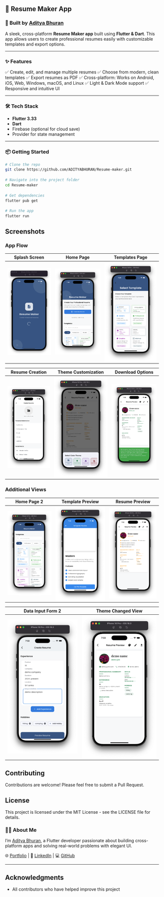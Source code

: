 

## 📄 Resume Maker App

### 🚀 Built by [Aditya Bhuran](https://adityabhuran.netlify.app)

A sleek, cross-platform **Resume Maker app** built using **Flutter & Dart**. This app allows users to create professional resumes easily with customizable templates and export options.

---

### ✨ Features

✅ Create, edit, and manage multiple resumes
✅ Choose from modern, clean templates
✅ Export resumes as PDF
✅ Cross-platform: Works on Android, iOS, Web, Windows, macOS, and Linux
✅ Light & Dark Mode support
✅ Responsive and intuitive UI

---

### 🛠️ Tech Stack

* **Flutter 3.33**
* **Dart**
* Firebase (optional for cloud save)
* Provider for state management

---

### 📦 Getting Started

```bash
# Clone the repo
git clone https://github.com/ADITYABHURAN/Resume-maker.git

# Navigate into the project folder
cd Resume-maker

# Get dependencies
flutter pub get

# Run the app
flutter run
```

## Screenshots

### App Flow

| Splash Screen | Home Page | Templates Page |
|---------------|-----------|----------------|
| ![Splash Screen](assets/screenshots/splash%20screen.png) | ![Home Page](assets/screenshots/home%20page1.png) | ![Templates Page](assets/screenshots/templates%20page.png) |

| Resume Creation | Theme Customization | Download Options |
|-----------------|---------------------|------------------|
| ![Resume Creation](assets/screenshots/resume%20data%20input%20form1.png) | ![Theme Customization](assets/screenshots/resume%20color%20theme%20change%20option.png) | ![Download Options](assets/screenshots/redume%20download%20option.png) |

### Additional Views

| Home Page 2 | Template Preview | Resume Preview |
|-------------|------------------|----------------|
| ![Home Page 2](assets/screenshots/home%20page2.png) | ![Template Preview](assets/screenshots/template%20preview%20page.png) | ![Resume Preview](assets/screenshots/resume%20preview.png) |

| Data Input Form 2 | Theme Changed View |
|-------------------|-------------------|
| ![Data Input Form 2](assets/screenshots/resume%20data%20input%20form2.png) | ![Theme Changed View](assets/screenshots/after%20changed%20color%20theme.png) |

## Contributing

Contributions are welcome! Please feel free to submit a Pull Request.

## License

This project is licensed under the MIT License - see the LICENSE file for details.


### 👨‍💻 About Me

I’m [Aditya Bhuran](https://adityabhuran.netlify.app), a Flutter developer passionate about building cross-platform apps and solving real-world problems with elegant UI.

🌐 [Portfolio](https://adityabhuran.netlify.app) | 💼 [LinkedIn](https://www.linkedin.com/in/aditya-bhuran) | 💻 [GitHub](https://github.com/ADITYABHURAN)

---

## Acknowledgments

- All contributors who have helped improve this project

